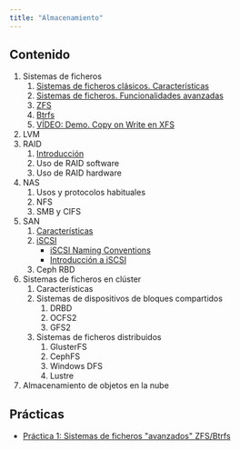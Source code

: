 ```yaml
---
title: "Almacenamiento"
---
```


## Contenido

1. Sistemas de ficheros
    1. [Sistemas de ficheros clásicos. Características](https://github.com/albertomolina/beamer-focus/raw/main/sist-ficheros.pdf)
	1. [Sistemas de ficheros. Funcionalidades avanzadas](https://github.com/albertomolina/beamer-focus/raw/main/sist-ficheros-2.pdf)
	1. [ZFS](https://github.com/albertomolina/beamer-focus/raw/main/zfs.pdf)
	1. [Btrfs](https://github.com/albertomolina/beamer-focus/raw/main/btrfs.pdf)
	1. [VÍDEO: Demo. Copy on Write en XFS](https://youtu.be/sfcbHu5_in4)
1. LVM
1. RAID
    1. [Introducción](https://github.com/albertomolina/beamer-focus/raw/main/raid.pdf)
    1. Uso de RAID software
    1. Uso de RAID hardware
1. NAS
    1. Usos y protocolos habituales
	1. NFS
	1. SMB y CIFS
1. SAN
    1. [Características](https://github.com/albertomolina/beamer-focus/raw/main/san.pdf)
    1. [iSCSI](https://github.com/albertomolina/beamer-focus/raw/main/iscsi.pdf)
		* [iSCSI Naming Conventions](https://docs.vmware.com/en/VMware-vSphere/5.5/com.vmware.vsphere.storage.doc/GUID-686D92B6-A2B2-4944-8718-F1B74F6A2C53.html)
        * [Introducción a iSCSI](iscsi.html)
	1. Ceph RBD
1. Sistemas de ficheros en clúster
    1. Características
	1. Sistemas de dispositivos de bloques compartidos
	    1. DRBD
	    1. OCFS2
		1. GFS2
	1. Sistemas de ficheros distribuidos
	    1. GlusterFS
		1. CephFS
		1. Windows DFS
		1. Lustre
1. Almacenamiento de objetos en la nube

## Prácticas

* [Práctica 1: Sistemas de ficheros "avanzados" ZFS/Btrfs](practica1.html)